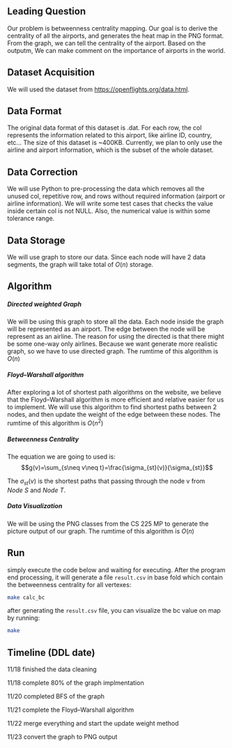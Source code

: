 ## Leading Question 

Our problem is betweenness centrality mapping. Our goal is to derive the centrality of all the airports, and generates the heat map in the PNG format. From the graph, we can tell the centrality of the airport. Based on the outputm, We can make comment on the importance of airports in the world. 

## Dataset Acquisition

We will used the dataset from https://openflights.org/data.html. 

## Data Format

The original data format of this dataset is .dat. For each row, the col represents the information related to this airport, like airline ID, country, etc... The size of this dataset is ~400KB. Currently, we plan to only use the airline and airport information, which is the subset of the whole dataset.

## Data Correction

We will use Python to pre-processing the data which removes all the unused col, repetitive row, and rows without required information (airport or airline information). We will write some test cases that checks the value inside certain col is not NULL. Also, the numerical value is within some tolerance range.

## Data Storage

We will use graph to store our data. Since each node will have 2 data segments, the graph will take total of $O(n)$ storage. 

## Algorithm


##### Directed weighted Graph

We will be using this graph to store all the data. Each node inside the graph will be represented as an airport. The edge between the node will be represent as an airline. The reason for using the directed is that there might be some one-way only airlines. Because we want generate more realistic graph, so we have to use directed graph. The rumtime of this algorithm is $O(n)$

##### Floyd–Warshall algorithm

After exploring a lot of shortest path algorithms on the website, we believe that the Floyd–Warshall algorithm is more efficient and relative easier for us to implement. We will use this algorithm to find shortest paths between 2 nodes, and then update the weight of the edge between these nodes. The rumtime of this algorithm is $O(n^2)$

##### Betweenness Centrality

The equation we are going to used is: 
$$g(v)=\sum_{s\neq v\neq t}=\frac{\sigma_{st}(v)}{\sigma_{st}}$$

 The $\sigma_{st}(v)$ is the shortest paths that passing through the node v from $Node \: S$ and $Node \:T$.


##### Data Visualization

We will be using the PNG classes from the CS 225 MP to generate the picture output of our graph. The rumtime of this algorithm is $O(n)$

## Run

simply execute the code below and waiting for executing. After the program end processing, it will generate a file `result.csv` in base fold which contain the betweenness centrality for all vertexes:

```bash
make calc_bc
```

after generating the `result.csv` file, you can visualize the bc value on map by running:

```bash
make
```

## Timeline (DDL date)

11/18 finished the data cleaning

11/18 complete 80% of the graph implmentation

11/20 completed BFS of the graph

11/21 complete the Floyd–Warshall algorithm

11/22 merge everything and start the update weight method

11/23 convert the graph to PNG output
